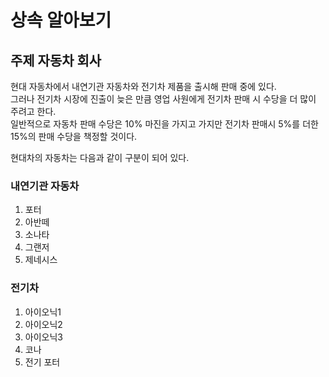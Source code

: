 # 상속 알아보기

## 주제 자동차 회사
<p>
현대 자동차에서 내연기관 자동차와 전기차 제품을 출시해 판매 중에 있다.<br>
그러나 전기차 시장에 진출이 늦은 만큼 영업 사원에게 전기차 판매 시 수당을
더 많이 주려고 한다. <br>일반적으로 자동차 판매 수당은 10% 마진을 가지고 가지만
전기차 판매시 5%를 더한 15%의 판매 수당을 책정할 것이다.

현대차의 자동차는 다음과 같이 구분이 되어 있다.
### 내연기관 자동차
1. 포터
2. 아반떼
3. 소나타
4. 그랜저
5. 제네시스

### 전기차
1. 아이오닉1
2. 아이오닉2
3. 아이오닉3
4. 코나
5. 전기 포터
</p>